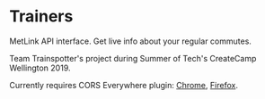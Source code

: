 # Trainers
MetLink API interface. Get live info about your regular commutes.

Team Trainspotter's project during Summer of Tech's CreateCamp Wellington 2019.

Currently requires CORS Everywhere plugin:
[Chrome](https://chrome.google.com/webstore/detail/allow-control-allow-origi/nlfbmbojpeacfghkpbjhddihlkkiljbi),
[Firefox](https://addons.mozilla.org/en-US/firefox/addon/cors-everywhere/).
